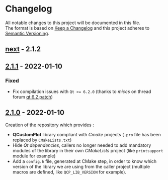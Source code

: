 # Changelog

All notable changes to this project will be documented in this file.  
The format is based on [Keep a Changelog] and this project adheres to [Semantic Versioning].

## [next] - 2.1.2

## [2.1.1] - 2022-01-10
### Fixed

- Fix compilation issues with `Qt >= 6.2.0` (thanks to _miccs_ on thread forum [qt 6.2 patch][path-qt-6.2])

## [2.1.0] - 2022-01-10

Creation of the repository which provides :
- **QCustomPlot** library compliant with _Cmake_ projects (`.pro` file has been replaced by `CMakeLists.txt`)
- Hide _Qt dependencies_, callers no longer needed to add mandatory modules of the library in their own _CMakeLists_ project (like `printsupport` module for example)
- Add a `config.h` file, generated at CMake step, in order to know which version of the library we are using from the caller project (multiple macros are defined, like `QCP_LIB_VERSION` for example).

<!-- Links -->
[keep a changelog]: https://keepachangelog.com/en/1.0.0/
[semantic versioning]: https://semver.org/spec/v2.0.0.html

<!-- Versions -->
[next]: https://github.com/leger50/QCustomPlot-library/compare/2.1.1...dev
[2.1.1]: https://github.com/leger50/QCustomPlot-library/compare/2.1.0...2.1.1
[2.1.0]: https://github.com/leger50/QCustomPlot-library/releases/tag/2.1.0

<!-- Links to patches -->
[path-qt-6.2]: https://www.qcustomplot.com/index.php/support/forum/2380